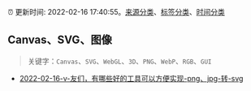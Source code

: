 :alarm_clock: 更新时间: 2022-02-16 17:40:55。[来源分类](../README.md)、[标签分类](../TAGS.md)、[时间分类](../TIMELINE.md)

## Canvas、SVG、图像


> 关键字：`Canvas`、`SVG`、`WebGL`、`3D`、`PNG`、`WebP`、`RGB`、`GUI`



- [2022-02-16-v-友们，有哪些好的工具可以方便实现-png、jpg-转-svg](https://www.v2ex.com/t/834344) 